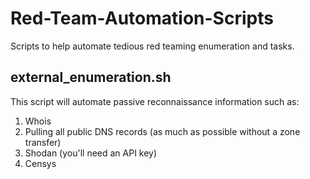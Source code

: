 # Red-Team-Automation-Scripts
Scripts to help automate tedious red teaming enumeration and tasks.



external_enumeration.sh
---
This script will automate passive reconnaissance information such as:

1. Whois
2. Pulling all public DNS records (as much as possible without a zone transfer)
3. Shodan (you'll need an API key)
4. Censys
